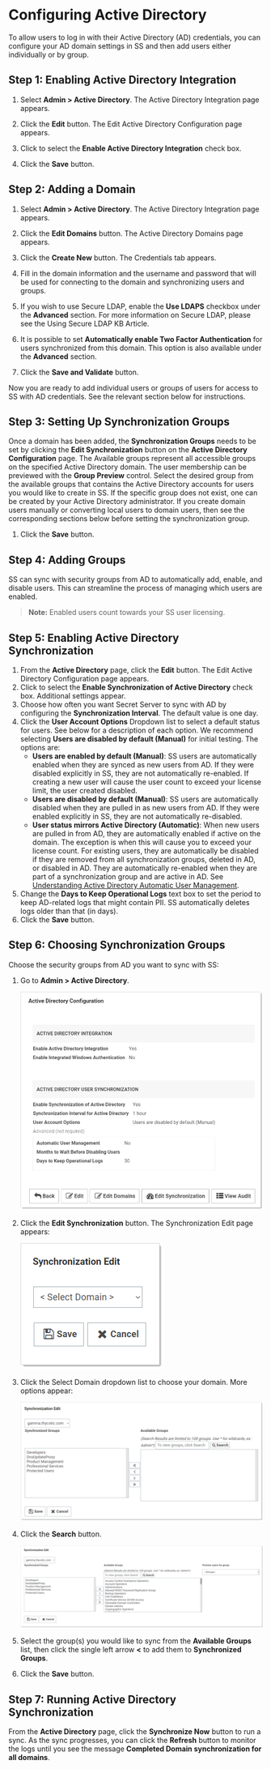 [title]: # "Configuring Active Directory"
[tags]: # "AD,Active Directory"
[priority]: # "20"

# Configuring Active Directory

To allow users to log in with their Active Directory (AD) credentials, you can configure your AD domain settings in SS and then add users either individually or by group.

## Step 1: Enabling Active Directory Integration

1. Select **Admin \> Active Directory**. The Active Directory Integration page appears.

1. Click the **Edit** button. The Edit Active Directory Configuration page appears.

1. Click to select the **Enable Active Directory Integration** check box.

1. Click the **Save** button.

## Step 2: Adding a Domain

1. Select **Admin \> Active Directory**. The Active Directory Integration page appears.

1. Click the **Edit Domains** button. The Active Directory Domains page appears.

1. Click the **Create New** button. The Credentials tab appears.

1. Fill in the domain information and the username and password that will be used for connecting to the domain and synchronizing users and groups.

1. If you wish to use Secure LDAP, enable the **Use LDAPS** checkbox under the **Advanced** section. For more information on Secure LDAP, please see the Using Secure LDAP KB Article.

1. It is possible to set **Automatically enable Two Factor Authentication** for users synchronized from this domain. This option is also available under the **Advanced** section.

1. Click the **Save and Validate** button.

Now you are ready to add individual users or groups of users for access to SS with AD credentials. See the relevant section below for instructions.

## Step 3: Setting Up Synchronization Groups

Once a domain has been added, the **Synchronization Groups** needs to be set by clicking the **Edit Synchronization** button on the **Active Directory Configuration** page. The Available groups represent all accessible groups on the specified Active Directory domain. The user membership can be previewed with the **Group Preview** control. Select the desired group from the available groups that contains the Active Directory accounts for users you would like to create in SS. If the specific group does not exist, one can be created by your Active Directory administrator. If you create domain users manually or converting local users to domain users, then see the corresponding sections below before setting the synchronization group.

1. Click the **Save** button.

## Step 4: Adding Groups

SS can sync with security groups from AD to automatically add, enable, and disable users. This can streamline the process of managing which users are enabled.

> **Note:** Enabled users count towards your SS user licensing.

## Step 5: Enabling Active Directory Synchronization

1. From the **Active Directory** page, click the **Edit** button. The Edit Active Directory Configuration page appears.
1. Click to select the **Enable Synchronization of Active Directory** check box. Additional settings appear.
1. Choose how often you want Secret Server to sync with AD by configuring the **Synchronization Interval**. The default value is one day.
1. Click the **User Account Options** Dropdown list to select a default status for users. See below for a description of each option. We recommend selecting **Users are disabled by default (Manual)** for initial testing. The options are:
   - **Users are enabled by default (Manual)**: SS users are automatically enabled when they are synced as new users from AD. If they were disabled explicitly in SS, they are not automatically re-enabled. If creating a new user will cause the user count to exceed your license limit, the user created disabled.
   - **Users are disabled by default (Manual)**: SS users are automatically disabled when they are pulled in as new users from AD. If they were enabled explicitly in SS, they are not automatically re-disabled.
   - **User status mirrors Active Directory (Automatic)**: When new users are pulled in from AD, they are automatically enabled if active on the domain. The exception is when this will cause you to exceed your license count. For existing users, they are automatically be disabled if they are removed from all synchronization groups, deleted in AD, or disabled in AD. They are automatically re-enabled when they are part of a synchronization group and are active in AD. See [Understanding Active Directory Automatic User Management](../../active-directory/understanding-ad-automatic-user-management/index.md).
1. Change the **Days to Keep Operational Logs** text box to set the period to keep AD-related logs that might contain PII. SS automatically deletes logs older than that (in days).
1. Click the **Save** button.

## Step 6: Choosing Synchronization Groups

Choose the security groups from AD you want to sync with SS:

1. Go to **Admin \> Active Directory**.

    ![image-20191203150447650](images/image-20191203150447650.png)

1. Click the **Edit Synchronization** button. The Synchronization Edit page appears:

   ![image-20191115111837932](images/image-20191115111837932.png)

1. Click the Select Domain dropdown list to choose your domain. More options appear:

   ![image-20191115111929782](images/image-20191115111929782.png)

1. Click the **Search** button.

   ![image-20191115112109905](images/image-20191115112109905.png)

1. Select the group(s) you would like to sync from the **Available Groups** list, then click the single left arrow **<** to add them to **Synchronized Groups**.

1. Click the **Save** button.

## Step 7: Running Active Directory Synchronization

From the **Active Directory** page, click the **Synchronize Now** button to run a sync. As the sync progresses, you can click the **Refresh** button to monitor the logs until you see the message **Completed Domain synchronization for all domains**.
